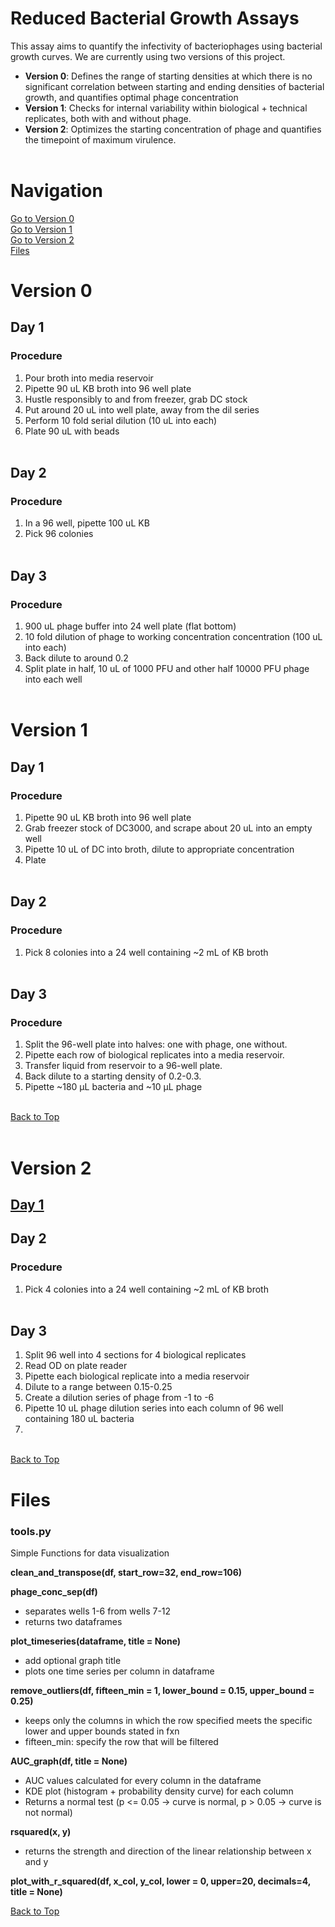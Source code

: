 # Reduced Bacterial Growth Assays 

This assay aims to quantify the infectivity of bacteriophages using bacterial growth curves. We are currently using two versions of this project. 
- **Version 0**: Defines the range of starting densities at which there is no significant correlation between starting and ending densities of bacterial growth, and quantifies optimal phage concentration
- **Version 1**: Checks for internal variability within biological + technical replicates, both with and without phage.
- **Version 2**: Optimizes the starting concentration of phage and quantifies the timepoint of maximum virulence. <br><br>

# Navigation

[Go to Version 0](#version-0) <br>
[Go to Version 1](#version-1)  
[Go to Version 2](#version-2)  <br>
[Files](#files)

# Version 0

## Day 1

### Procedure
1. Pour broth into media reservoir
2. Pipette 90 uL KB broth into 96 well plate
3. Hustle responsibly to and from freezer, grab DC stock
4. Put around 20 uL into well plate, away from the dil series
5. Perform 10 fold serial dilution (10 uL into each)
6. Plate 90 uL with beads <br><br>
 ## Day 2

 ### Procedure
 1. In a 96 well, pipette 100 uL KB
 2. Pick 96 colonies <br><br>
 
 ## Day 3

 ### Procedure
 1. 900 uL phage buffer into 24 well plate (flat bottom)
 2. 10 fold dilution of phage to working concentration concentration (100 uL into each)
 3. Back dilute to around 0.2
 4. Split plate in half, 10 uL of 1000 PFU and other half 10000 PFU phage into each well <br><br>


# Version 1

## Day 1

### Procedure
1. Pipette 90 uL KB broth into 96 well plate
2. Grab freezer stock of DC3000, and scrape about 20 uL into an empty well
3. Pipette 10 uL of DC into broth, dilute to appropriate concentration
4. Plate <br><br>

## Day 2

### Procedure
1. Pick 8 colonies into a 24 well containing ~2 mL of KB broth <br><br>

## Day 3

### Procedure
1. Split the 96-well plate into halves: one with phage, one without.
2. Pipette each row of biological replicates into a media reservoir.
3. Transfer liquid from reservoir to a 96-well plate.
4. Back dilute to a starting density of 0.2-0.3.
5. Pipette ~180 µL bacteria and ~10 µL phage <br><br>

[Back to Top](#reduced-bacterial-growth-assays) <br><br>

# Version 2 

## [Day 1](#day-1)

## Day 2

### Procedure
1. Pick 4 colonies into a 24 well containing ~2 mL of KB broth <br><br>

## Day 3
1. Split 96 well into 4 sections for 4 biological replicates
2. Read OD on plate reader
3. Pipette each biological replicate into a media reservoir
4. Dilute to a range between 0.15-0.25
5. Create a dilution series of phage from -1 to -6
6. Pipette 10 uL phage dilution series into each column of 96 well containing 180 uL bacteria
7.  <br><br>

[Back to Top](#reduced-bacterial-growth-assays)


# Files

### tools.py

Simple Functions for data visualization

**clean_and_transpose(df, start_row=32, end_row=106)**

**phage_conc_sep(df)**
- separates wells 1-6 from wells 7-12
- returns two dataframes

**plot_timeseries(dataframe, title = None)**
- add optional graph title
- plots one time series per column in dataframe
  
**remove_outliers(df, fifteen_min = 1, lower_bound = 0.15, upper_bound = 0.25)**
- keeps only the columns in which the row specified meets the specific lower and upper bounds stated in fxn
- fifteen_min: specify the row that will be filtered

**AUC_graph(df, title = None)**
- AUC values calculated for every column in the dataframe
- KDE plot (histogram + probability density curve) for each column
- Returns a normal test (p <= 0.05 -> curve is normal, p > 0.05 -> curve is not normal)

**rsquared(x, y)**
- returns the strength and direction of the linear relationship between x and y

**plot_with_r_squared(df, x_col, y_col, lower = 0, upper=20, decimals=4, title = None)**


[Back to Top](#reduced-bacterial-growth-assays)


